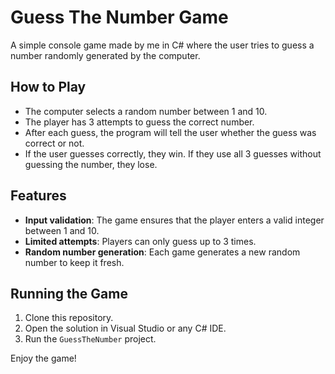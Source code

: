 # Guess The Number Game

A simple console game made by me in C# where the user tries to guess a number randomly generated by the computer.

## How to Play

- The computer selects a random number between 1 and 10.
- The player has 3 attempts to guess the correct number.
- After each guess, the program will tell the user whether the guess was correct or not.
- If the user guesses correctly, they win. If they use all 3 guesses without guessing the number, they lose.

## Features

- **Input validation**: The game ensures that the player enters a valid integer between 1 and 10.
- **Limited attempts**: Players can only guess up to 3 times.
- **Random number generation**: Each game generates a new random number to keep it fresh.

## Running the Game

1. Clone this repository.
2. Open the solution in Visual Studio or any C# IDE.
3. Run the `GuessTheNumber` project.

Enjoy the game!
